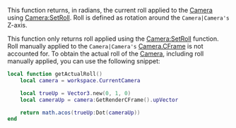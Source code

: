 This function returns, in radians, the current roll applied to the [Camera](https://developer.roblox.com/en-us/api-reference/class/Camera) using [Camera:SetRoll](https://developer.roblox.com/en-us/api-reference/function/Camera/SetRoll). Roll is defined as rotation around the `Camera|Camera's` Z-axis.

This function only returns roll applied using the [Camera:SetRoll](https://developer.roblox.com/en-us/api-reference/function/Camera/SetRoll) function. Roll manually applied to the `Camera|Camera's` [Camera.CFrame](https://developer.roblox.com/en-us/api-reference/property/Camera/CFrame) is not accounted for. To obtain the actual roll of the [Camera](https://developer.roblox.com/en-us/api-reference/class/Camera), including roll manually applied, you can use the following snippet:

```lua
local function getActualRoll()
	local camera = workspace.CurrentCamera

	local trueUp = Vector3.new(0, 1, 0)
	local cameraUp = camera:GetRenderCFrame().upVector

	return math.acos(trueUp:Dot(cameraUp))
end
```